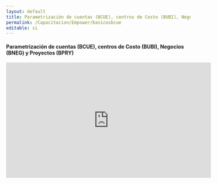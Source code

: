 ```yaml
---
layout: default
title: Parametrización de cuentas (BCUE), centros de Costo (BUBI), Negocios (BNEG) y Proyectos (BPRY)
permalink: /Capacitacion/Empower/basicosbcue
editable: si
---
```


#### Parametrización de cuentas (BCUE), centros de Costo (BUBI), Negocios (BNEG) y Proyectos (BPRY)


<div style="text-align:center;">
<iframe width="560" height="315" src="https://www.youtube.com/embed/87FKhpWZ2x0" frameborder="0" allow="accelerometer; autoplay; clipboard-write; encrypted-media; gyroscope; picture-in-picture" allowfullscreen></iframe>
</div>

